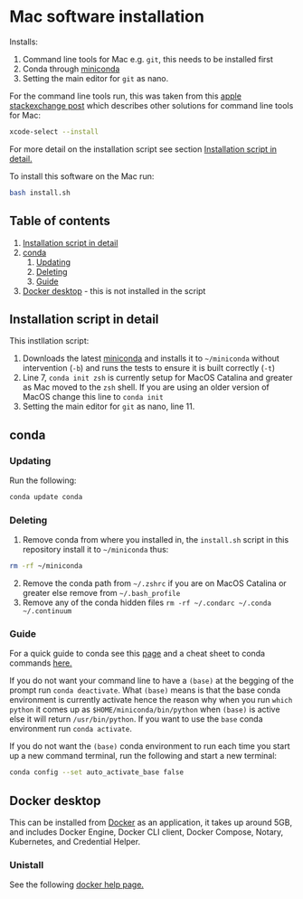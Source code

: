 # Mac software installation

Installs:

1. Command line tools for Mac e.g. `git`, this needs to be installed first 
2. Conda through [miniconda](https://conda.io/projects/conda/en/latest/user-guide/install/macos.html#install-macos-silent)
3. Setting the main editor for `git` as nano.

For the command line tools run, this was taken from this [apple stackexchange post](https://apple.stackexchange.com/questions/254380/why-am-i-getting-an-invalid-active-developer-path-when-attempting-to-use-git-a) which describes other solutions for command line tools for Mac:

``` bash
xcode-select --install
```

For more detail on the installation script see section [Installation script in detail.](#installation-script-in-detail)


To install this software on the Mac run:
``` bash
bash install.sh
```

## Table of contents

1. [Installation script in detail](#installation-script-in-detail)
2. [conda](#conda)
    1. [Updating](#updating)
    2. [Deleting](#deleting)
    3. [Guide](#guide)
3. [Docker desktop](#docker-desktop) - this is not installed in the script

## Installation script in detail

This instllation script:

1. Downloads the latest [miniconda](https://conda.io/projects/conda/en/latest/user-guide/install/macos.html#install-macos-silent) and installs it to `~/miniconda` without intervention (`-b`) and runs the tests to ensure it is built correctly (`-t`)
2. Line 7, `conda init zsh` is currently setup for MacOS Catalina and greater as Mac moved to the `zsh` shell. If you are using an older version of MacOS change this line to `conda init`
3. Setting the main editor for `git` as nano, line 11.

## conda

### Updating

Run the following:
``` bash
conda update conda
```

### Deleting 

1. Remove conda from where you installed in, the `install.sh` script in this repository install it to `~/miniconda` thus:
``` bash
rm -rf ~/miniconda
```
2. Remove the conda path from `~/.zshrc` if you are on MacOS Catalina or greater else remove from `~/.bash_profile`
3. Remove any of the conda hidden files `rm -rf ~/.condarc ~/.conda ~/.continuum`

### Guide

For a quick guide to conda see this [page](https://conda.io/projects/conda/en/latest/user-guide/getting-started.html) and a cheat sheet to conda commands [here.](https://docs.conda.io/projects/conda/en/latest/user-guide/cheatsheet.html)

If you do not want your command line to have a `(base)` at the begging of the prompt run `conda deactivate`. What `(base)` means is that the base conda environment is currently activate hence the reason why when you run `which python` it comes up as `$HOME/miniconda/bin/python` when `(base)` is active else it will return `/usr/bin/python`. If you want to use the `base` conda environment run `conda activate`.

If you do not want the `(base)` conda environment to run each time you start up a new command terminal, run the following and start a new terminal:
``` bash
conda config --set auto_activate_base false
```

## Docker desktop

This can be installed from [Docker](https://docs.docker.com/docker-for-mac/install/) as an application, it takes up around 5GB, and includes Docker Engine, Docker CLI client, Docker Compose, Notary, Kubernetes, and Credential Helper.

### Unistall

See the following [docker help page.](https://docs.docker.com/docker-for-mac/install/#uninstall-docker-desktop)

